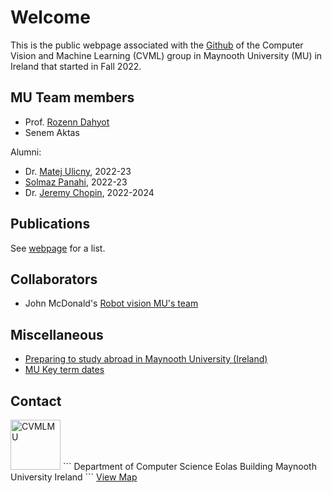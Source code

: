 # Welcome 

This is the public webpage associated with the [Github](https://github.com/CVMLmu/) of the Computer Vision and Machine Learning (CVML) group in Maynooth University (MU) in Ireland that started in Fall 2022.

## MU Team members

- Prof. [Rozenn Dahyot](https://roznn.github.io/)
- Senem Aktas

Alumni:
- Dr. [Matej Ulicny](https://www.linkedin.com/in/matej-u-2ba562109/),  2022-23
- [Solmaz Panahi](https://www.linkedin.com/in/solmaz-panahi-418744213/), 2022-23
- Dr. [Jeremy Chopin](https://www.linkedin.com/in/jeremy-chopin/), 2022-2024


## Publications

See <a href="publications.html">webpage</a> for a list.  

## Collaborators

- John McDonald's [Robot vision MU's team](https://github.com/robotvisionmu/)

## Miscellaneous

- [Preparing to study abroad  in Maynooth University (Ireland)](https://www.maynoothuniversity.ie/international/dates-pre-arrival-information)
- [MU Key term dates](https://www.maynoothuniversity.ie/registrar/key-term-dates)

## Contact

<img src="https://avatars.githubusercontent.com/u/129969837?s=200&v=4" width="80" alt="CVMLMU" />
```
Department of Computer Science
Eolas Building
Maynooth University
Ireland
```
<a	href="https://www.openstreetmap.org/?mlat=53.38495&amp;mlon=-6.60172#map=17/53.38382/-6.60180" target="_blank">View Map</a>
